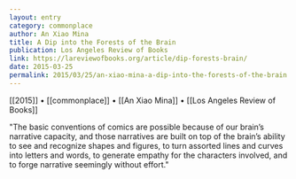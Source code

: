 ```yaml
---
layout: entry
category: commonplace
author: An Xiao Mina
title: A Dip into the Forests of the Brain
publication: Los Angeles Review of Books
link: https://lareviewofbooks.org/article/dip-forests-brain/
date: 2015-03-25
permalink: 2015/03/25/an-xiao-mina-a-dip-into-the-forests-of-the-brain
---
```


[[2015]] • [[commonplace]] • [[An Xiao Mina]] • [[Los Angeles Review of Books]]

"The basic conventions of comics are possible because of our brain’s narrative capacity, and those narratives are built on top of the brain’s ability to see and recognize shapes and figures, to turn assorted lines and curves into letters and words, to generate empathy for the characters involved, and to forge narrative seemingly without effort."
